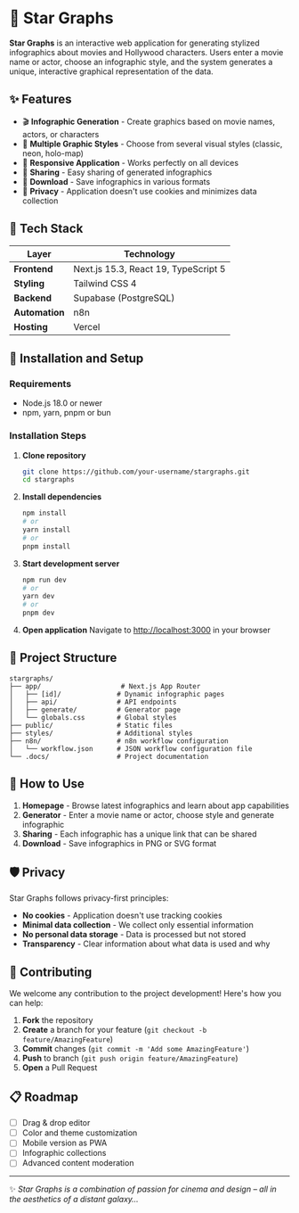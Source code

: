 # 🌟 Star Graphs

**Star Graphs** is an interactive web application for generating stylized infographics about movies and Hollywood characters. Users enter a movie name or actor, choose an infographic style, and the system generates a unique, interactive graphical representation of the data.

## ✨ Features

- 🎬 **Infographic Generation** - Create graphics based on movie names, actors, or characters
- 🎨 **Multiple Graphic Styles** - Choose from several visual styles (classic, neon, holo-map)
- 📱 **Responsive Application** - Works perfectly on all devices
- 🔗 **Sharing** - Easy sharing of generated infographics
- 💾 **Download** - Save infographics in various formats
- 🍪 **Privacy** - Application doesn't use cookies and minimizes data collection

## 🧰 Tech Stack

| Layer            | Technology                 |
|------------------|----------------------------|
| **Frontend**     | Next.js 15.3, React 19, TypeScript 5 |
| **Styling**      | Tailwind CSS 4            |
| **Backend**      | Supabase (PostgreSQL)      |
| **Automation**   | n8n                        |
| **Hosting**      | Vercel                     |

## 🚀 Installation and Setup

### Requirements
- Node.js 18.0 or newer
- npm, yarn, pnpm or bun

### Installation Steps

1. **Clone repository**
   ```bash
   git clone https://github.com/your-username/stargraphs.git
   cd stargraphs
   ```

2. **Install dependencies**
   ```bash
   npm install
   # or
   yarn install
   # or
   pnpm install
   ```

3. **Start development server**
   ```bash
   npm run dev
   # or
   yarn dev
   # or
   pnpm dev
   ```

4. **Open application**
   Navigate to [http://localhost:3000](http://localhost:3000) in your browser

## 📁 Project Structure

```
stargraphs/
├── app/                    # Next.js App Router
│   ├── [id]/              # Dynamic infographic pages
│   ├── api/               # API endpoints
│   ├── generate/          # Generator page
│   └── globals.css        # Global styles
├── public/                # Static files
├── styles/                # Additional styles
├── n8n/                   # n8n workflow configuration
│   └── workflow.json      # JSON workflow configuration file
└── .docs/                 # Project documentation
```

## 🎯 How to Use

1. **Homepage** - Browse latest infographics and learn about app capabilities
2. **Generator** - Enter a movie name or actor, choose style and generate infographic
3. **Sharing** - Each infographic has a unique link that can be shared
4. **Download** - Save infographics in PNG or SVG format

## 🛡️ Privacy

Star Graphs follows privacy-first principles:
- **No cookies** - Application doesn't use tracking cookies
- **Minimal data collection** - We collect only essential information
- **No personal data storage** - Data is processed but not stored
- **Transparency** - Clear information about what data is used and why

## 🤝 Contributing

We welcome any contribution to the project development! Here's how you can help:

1. **Fork** the repository
2. **Create** a branch for your feature (`git checkout -b feature/AmazingFeature`)
3. **Commit** changes (`git commit -m 'Add some AmazingFeature'`)
4. **Push** to branch (`git push origin feature/AmazingFeature`)
5. **Open** a Pull Request

## 📋 Roadmap

- [ ] Drag & drop editor
- [ ] Color and theme customization
- [ ] Mobile version as PWA
- [ ] Infographic collections
- [ ] Advanced content moderation

---

✨ *Star Graphs is a combination of passion for cinema and design – all in the aesthetics of a distant galaxy…*
